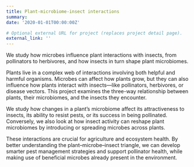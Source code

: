 ```yaml
---
title: Plant-microbiome-insect interactions
summary: 
date: '2020-01-01T00:00:00Z'

# Optional external URL for project (replaces project detail page).
external_link: ''
---
```


We study how microbes influence plant interactions with insects, from pollinators to herbivores, and how insects in turn shape plant microbiomes.

<!--more-->

Plants live in a complex web of interactions involving both helpful and harmful organisms. Microbes can affect how plants grow, but they can also influence how plants interact with insects—like pollinators, herbivores, or disease vectors. This project examines the three-way relationship between plants, their microbiomes, and the insects they encounter.

We study how changes in a plant’s microbiome affect its attractiveness to insects, its ability to resist pests, or its success in being pollinated. Conversely, we also look at how insect activity can reshape plant microbiomes by introducing or spreading microbes across plants.

These interactions are crucial for agriculture and ecosystem health. By better understanding the plant–microbe–insect triangle, we can develop smarter pest management strategies and support pollinator health, while making use of beneficial microbes already present in the environment.